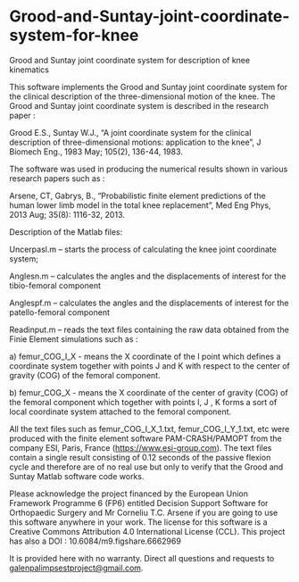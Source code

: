 # Grood-and-Suntay-joint-coordinate-system-for-knee
Grood and Suntay joint coordinate system for description of knee kinematics 



This software implements the Grood and Suntay joint coordinate system for the clinical description of the three-dimensional motion of the knee.  The Grood and Suntay joint coordinate system is described in the research paper : 

Grood E.S., Suntay W.J., “A joint coordinate system for the clinical description of three-dimensional motions: application to the knee”, J Biomech Eng., 1983 May; 105(2), 136-44, 1983. 

The software was used in producing the numerical results shown in various research papers such as :

Arsene, CT, Gabrys, B., “Probabilistic finite element predictions of the human lower limb model in the total knee replacement”, Med Eng Phys, 2013 Aug; 35(8): 1116-32, 2013.

Description of the Matlab files:

Uncerpasl.m – starts the process of calculating the knee joint coordinate system; 

Anglesn.m – calculates the angles and the displacements of interest for the tibio-femoral component 

Anglespf.m – calculates the angles and the displacements of interest for the patello-femoral component 

Readinput.m – reads the text files containing the raw data obtained from the Finie Element simulations such as : 

a)	femur_COG_I_X - means the X coordinate of the I point which defines   a coordinate system together with points J and K with respect to the  center of gravity (COG) of the femoral component. 
   
b)	femur_COG_X - means the X coordinate of the center of gravity (COG) of the femoral component which together with points I, J , K forms a sort of local coordinate system attached to the femoral component.

All the text files such as femur_COG_I_X_1.txt, femur_COG_I_Y_1.txt, etc were produced with the finite element software PAM-CRASH/PAMOPT from the company ESI, Paris, France (https://www.esi-group.com).  The text files contain a single result consisting of 0.12 seconds of the passive flexion cycle and therefore are of no real use but only to verify that the Grood and Suntay Matlab software code works.  

Please acknowledge the project financed by the European Union Framework Programme 6 (FP6) entitled Decision Support Software for Orthopaedic Surgery  and Mr Corneliu T.C. Arsene if you are going to use this software anywhere in your work. The license for this software is a Creative Commons Attribution 4.0 International License (CCL).  This project has also a DOI :  10.6084/m9.figshare.6662969

It is provided here with no warranty. Direct all questions and requests to galenpalimpsestproject@gmail.com.
